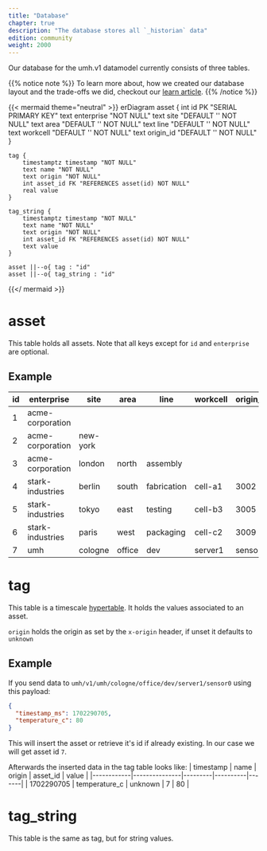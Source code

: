 ```yaml
---
title: "Database"
chapter: true
description: "The database stores all `_historian` data"
edition: community
weight: 2000
---
```


Our database for the umh.v1 datamodel currently consists of three tables.

{{% notice note %}}
To learn more about, how we created our database layout and the trade-offs we did, checkout our [learn article](https://learn.umh.app/lesson/data-modeling-in-the-unified-namespace-mqtt-kafka/).
{{% /notice %}}

{{< mermaid theme="neutral" >}}
erDiagram
    asset {
        int id PK "SERIAL PRIMARY KEY"
        text enterprise "NOT NULL"
        text site "DEFAULT '' NOT NULL"
        text area "DEFAULT '' NOT NULL"
        text line "DEFAULT '' NOT NULL"
        text workcell "DEFAULT '' NOT NULL"
        text origin_id "DEFAULT '' NOT NULL"
    }

    tag {
        timestamptz timestamp "NOT NULL"
        text name "NOT NULL"
        text origin "NOT NULL"
        int asset_id FK "REFERENCES asset(id) NOT NULL"
        real value
    }

    tag_string {
        timestamptz timestamp "NOT NULL"
        text name "NOT NULL"
        text origin "NOT NULL"
        int asset_id FK "REFERENCES asset(id) NOT NULL"
        text value
    }

    asset ||--o{ tag : "id"
    asset ||--o{ tag_string : "id"

{{</ mermaid >}}

# asset
This table holds all assets.
Note that all keys except for `id` and `enterprise` are optional.

## Example
| id | enterprise       | site     | area   | line        | workcell | origin_id |
|----|------------------|----------|--------|-------------|----------|-----------|
| 1  | acme-corporation |          |        |             |          |           |
| 2  | acme-corporation | new-york |        |             |          |           |
| 3  | acme-corporation | london   | north  | assembly    |          |           |
| 4  | stark-industries | berlin   | south  | fabrication | cell-a1  | 3002      |
| 5  | stark-industries | tokyo    | east   | testing     | cell-b3  | 3005      |
| 6  | stark-industries | paris    | west   | packaging   | cell-c2  | 3009      |
| 7  | umh              | cologne  | office | dev         | server1  | sensor0   |

# tag

This table is a timescale [hypertable](https://docs.timescale.com/use-timescale/latest/hypertables/about-hypertables/).
It holds the values associated to an asset.

`origin` holds the origin as set by the `x-origin` header, if unset it defaults to `unknown`

## Example
If you send data to `umh/v1/umh/cologne/office/dev/server1/sensor0` using this payload:
```json
{
  "timestamp_ms": 1702290705,
  "temperature_c": 80
}
```
This will insert the asset or retrieve it's id if already existing.
In our case we will get asset id `7`.

Afterwards the inserted data in the tag table looks like:
| timestamp  | name          | origin  | asset_id | value |
|------------|---------------|---------|----------|-------|
| 1702290705 | temperature_c | unknown | 7        | 80    |

# tag_string

This table is the same as tag, but for string values.